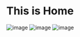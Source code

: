 # This is Home
![image](https://github.com/jamibear/home.nix/assets/107421023/c45e01f1-55e7-4955-bfc1-69ee56985ac5)
![image](https://github.com/jamibear/home.nix/assets/107421023/eff28905-0811-4558-8696-68022f520522)
![image](https://github.com/jamibear/home.nix/assets/107421023/35641100-b2f6-48f6-8b03-042ad73d5013)
